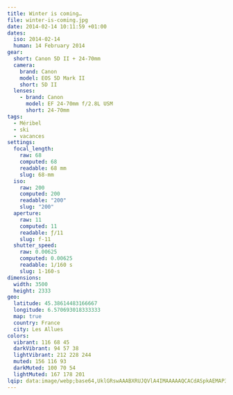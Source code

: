 ```yaml
---
title: Winter is coming…
file: winter-is-coming.jpg
date: 2014-02-14 10:11:59 +01:00
dates:
  iso: 2014-02-14
  human: 14 February 2014
gear:
  short: Canon 5D II + 24-70mm
  camera:
    brand: Canon
    model: EOS 5D Mark II
    short: 5D II
  lenses:
    - brand: Canon
      model: EF 24-70mm f/2.8L USM
      short: 24-70mm
tags:
  - Méribel
  - ski
  - vacances
settings:
  focal_length:
    raw: 68
    computed: 68
    readable: 68 mm
    slug: 68-mm
  iso:
    raw: 200
    computed: 200
    readable: "200"
    slug: "200"
  aperture:
    raw: 11
    computed: 11
    readable: ƒ/11
    slug: f-11
  shutter_speed:
    raw: 0.00625
    computed: 0.00625
    readable: 1/160 s
    slug: 1-160-s
dimensions:
  width: 3500
  height: 2333
geo:
  latitude: 45.38614483166667
  longitude: 6.570693018333333
  map: true
  country: France
  city: Les Allues
colors:
  vibrant: 116 68 45
  darkVibrant: 94 57 38
  lightVibrant: 212 228 244
  muted: 156 116 93
  darkMuted: 100 70 54
  lightMuted: 167 178 201
lqip: data:image/webp;base64,UklGRswAAABXRUJQVlA4IMAAAAAQCACdASpkAEMAP3G01mA0rqwlpnbZcpAuCWcA02AqD8It4Auy+DwNRJiBPsbCKkwWEorRSzpEMNVxEeAAGE7eIx2W3qEZZ4iAAP7rB09CrzTXueHgmFGb4QELr2u2PEilTWU6DTw90jKkjhI74qhEvCe2TOY1tUJYbSNAN9iBvepScuPL0uKD1HCkAc+fGCsaku6TWMgcEmJEFW6sWsCAPLleM10i9+KxgpMteVs26r+YJeeRKoIgMl4Fr8AAAAA=
---
```



